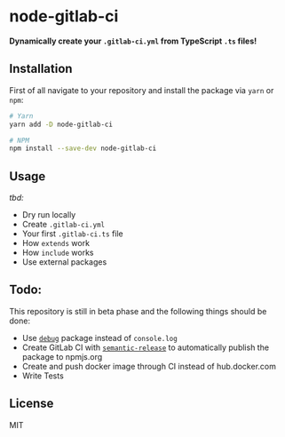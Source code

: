 # node-gitlab-ci

**Dynamically create your `.gitlab-ci.yml` from TypeScript `.ts` files!**

## Installation

First of all navigate to your repository and install the package via `yarn` or `npm`:

```bash
# Yarn
yarn add -D node-gitlab-ci

# NPM
npm install --save-dev node-gitlab-ci
```

## Usage

_tbd:_

-   Dry run locally
-   Create `.gitlab-ci.yml`
-   Your first `.gitlab-ci.ts` file
-   How `extends` work
-   How `include` works
-   Use external packages

## Todo:

This repository is still in beta phase and the following things should be done:

-   Use [`debug`](https://www.npmjs.com/package/debug) package instead of `console.log`
-   Create GitLab CI with [`semantic-release`](https://www.npmjs.com/package/semantic-release) to automatically publish the package to npmjs.org
-   Create and push docker image through CI instead of hub.docker.com
-   Write Tests

## License

MIT
